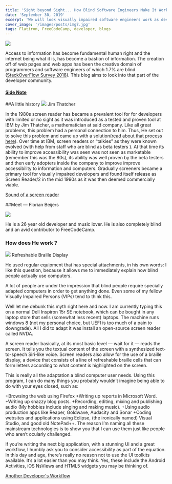 ```yaml
---
title: 'Sight beyond Sight... How Blind Software Engineers Make It Work'
date: 'September 30, 2019'
excerpt: 'We will look visually impaired software engineers work as developers.'
cover_image: '/images/posts/img7.jpg'
tags: Flatiron, FreeCodeCamp, developer, blogs
---
```


![](https://thepracticaldev.s3.amazonaws.com/i/qbpchpd8rlmal7lx8a79.jpeg)

   Access to information has become fundamental human right and  the internet being what it is, has become a bastion of information.  The creation off of web pages and web apps has been the creative domain of programmers and software engineers of which 1.7% are blind ([StackOverFlow Survey 2018](https://insights.stackoverflow.com/survey/2018#demographics)). This blog aims to look into that part of the developer community. 

#### [Side Note](https://www.theguardian.com/music/2019/jan/04/beyonce-parkwood-entertainment-sued-over-website-accessibility) 

##A little history 
![](https://thepracticaldev.s3.amazonaws.com/i/kn31etzyy3gxuyj3f2hs.JPEG)
                            Jim Thatcher

  In the 1980s screen reader has became a prevalent tool for  for developers with limited or no sight as it was introduced as a tested and proven tool at IBM by Jim Thatcher, a mathematician at said company.  Like all great problems,  this problem had a personal connection to him.
Thus, He set out to solve this problem and came up with a solution([read about that process here](https://www.afb.org/aw/5/2/14760)). Over time at IBM, screen readers or “talkies” as they were known evolved (with help from staff who are blind as beta testers ). At that time its ability to improve accessibility was seen was not seen as marketable (remember this was the 80s),  its ability was well proven by the beta testers and then early adopters inside the company to improve improve accessibility to information and computers. Gradually screeners became a primary tool for visually impaired developers and found itself release  as Screen Reader/2 in the mid 1990s as it was then deemed commercially viable.

[Sound of a screen reader](https://boingboing.net/2017/08/28/this-blind-software-developer.html)



##Meet — Florian Beijers

![](https://thepracticaldev.s3.amazonaws.com/i/7kv4u8jviezwj0zp2d9h.jpg)

He is a 26 year old developer and music lover. He is also completely blind and an avid contributor to FreeCodeCamp. 

### How does He work ?


![](https://thepracticaldev.s3.amazonaws.com/i/9v9v7mp5dlkeb53pvbye.jpg)
                     Refreshable Braille Display 

He used regular equipment that has special attachments, in his own words:
I like this question, because it allows me to immediately explain how blind people actually use computers.

A lot of people are under the impression that blind people require specially adapted computers in order to get anything done. Even some of my fellow Visually Impaired Persons (VIPs) tend to think this.

Well let me debunk this myth right here and now. I am currently typing this on a normal Dell Inspiron 15r SE notebook, which can be bought in any laptop store that sells (somewhat less recent) laptops. The machine runs windows 8 (not my personal choice, but UEFI is too much of a pain to downgrade). All I did to adapt it was install an open-source screen reader called NVDA.

A screen reader basically, at its most basic level — wait for it — reads the screen. It tells you the textual content of the screen with a synthesized text-to-speech Siri-like voice. Screen readers also allow for the use of a braille display, a device that consists of a line of refreshable braille cells that can form letters according to what content is highlighted on the screen.

This is really all the adaptation a blind computer user needs. Using this program, I can do many things you probably wouldn’t imagine being able to do with your eyes closed, such as:

  +Browsing the web using Firefox
  +Writing up reports in Microsoft Word.
  +Writing up snazzy blog posts.
  +Recording, editing, mixing and publishing audio (My hobbies include 
   singing and making music).
  +Using audio production apps like Reaper, Goldwave, Audacity and Sonar
  +Coding websites and applications using Eclipse, (the ironically named) 
   Visual Studio, and good old NotePad++.
The reason I’m naming all these mainstream technologies is to show you that I can use them just like people who aren’t ocularly challenged.

If you’re writing the next big application, with a stunning UI and a great workflow, I humbly ask you to consider accessibility as part of the equation. In this day and age, there’s really no reason not to use the UI toolkits available. It’s a lot easier than you may think. Yes, these include the Android Activities, iOS NsViews and HTML5 widgets you may be thinking of.


[Another Developer's Workflow](https://www.parhamdoustdar.com/2016/04/03/tools-of-blind-programmer/)